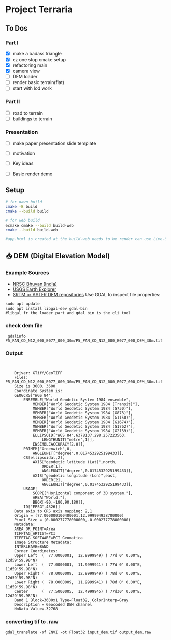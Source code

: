 # Project Terraria


## To Dos
### Part I
- [x] make a badass triangle
- [x] ez one stop cmake setup
- [x] refactoring main
- [x] camera view
- [ ] DEM loader
- [ ] render basic terrain(flat)
- [ ] start with lod work

### Part II
- [ ] road to terrain
- [ ] buildings to terrain

### Presentation
- [ ] make paper presentation slide template
- [ ] motivation
- [ ] Key ideas
- [ ] Basic render demo


    


## Setup

```bash
# for dawn build
cmake -B build 
cmake --build build

# for web build 
ecmake cmake --build build-web
cmake --build build-web

#app.html is created at the build-web needs to be render can use Live-Server vscode extenstion or some basic server setup

```

## 📥 DEM (Digital Elevation Model)

### Example Sources
- [NRSC Bhuvan (India)](https://bhuvan.nrsc.gov.in/)
- [USGS Earth Explorer](https://earthexplorer.usgs.gov/)
- [SRTM or ASTER DEM repositories](https://lpdaac.usgs.gov/products/)
Use GDAL to inspect file properties:
```
sudo apt update
sudo apt install libgal-dev gdal-bin
#libgal fr the loader part and gdal bin is the cli tool
```
### check dem file
```
 gdalinfo P5_PAN_CD_N12_000_E077_000_30m/P5_PAN_CD_N12_000_E077_000_DEM_30m.tif
```
### Output
```


    Driver: GTiff/GeoTIFF
    Files: P5_PAN_CD_N12_000_E077_000_30m/P5_PAN_CD_N12_000_E077_000_DEM_30m.tif
    Size is 3600, 3600
    Coordinate System is:
    GEOGCRS["WGS 84",
        ENSEMBLE["World Geodetic System 1984 ensemble",
            MEMBER["World Geodetic System 1984 (Transit)"],
            MEMBER["World Geodetic System 1984 (G730)"],
            MEMBER["World Geodetic System 1984 (G873)"],
            MEMBER["World Geodetic System 1984 (G1150)"],
            MEMBER["World Geodetic System 1984 (G1674)"],
            MEMBER["World Geodetic System 1984 (G1762)"],
            MEMBER["World Geodetic System 1984 (G2139)"],
            ELLIPSOID["WGS 84",6378137,298.257223563,
                LENGTHUNIT["metre",1]],
            ENSEMBLEACCURACY[2.0]],
        PRIMEM["Greenwich",0,
            ANGLEUNIT["degree",0.0174532925199433]],
        CS[ellipsoidal,2],
            AXIS["geodetic latitude (Lat)",north,
                ORDER[1],
                ANGLEUNIT["degree",0.0174532925199433]],
            AXIS["geodetic longitude (Lon)",east,
                ORDER[2],
                ANGLEUNIT["degree",0.0174532925199433]],
        USAGE[
            SCOPE["Horizontal component of 3D system."],
            AREA["World."],
            BBOX[-90,-180,90,180]],
        ID["EPSG",4326]]
    Data axis to CRS axis mapping: 2,1
    Origin = (77.000000100400001,12.999994938700000)
    Pixel Size = (0.000277778000000,-0.000277778000000)
    Metadata:
    AREA_OR_POINT=Area
    TIFFTAG_ARTIST=PCI
    TIFFTAG_SOFTWARE=PCI Geomatica
    Image Structure Metadata:
    INTERLEAVE=BAND
    Corner Coordinates:
    Upper Left  (  77.0000001,  12.9999949) ( 77d 0' 0.00"E, 12d59'59.98"N)
    Lower Left  (  77.0000001,  11.9999941) ( 77d 0' 0.00"E, 11d59'59.98"N)
    Upper Right (  78.0000009,  12.9999949) ( 78d 0' 0.00"E, 12d59'59.98"N)
    Lower Right (  78.0000009,  11.9999941) ( 78d 0' 0.00"E, 11d59'59.98"N)
    Center      (  77.5000005,  12.4999945) ( 77d30' 0.00"E, 12d29'59.98"N)
    Band 1 Block=3600x1 Type=Float32, ColorInterp=Gray
    Description = Geocoded DEM channel
    NoData Value=-32768

```

### converting tif to .raw 
```
gdal_translate -of ENVI -ot Float32 input_dem.tif output_dem.raw
```